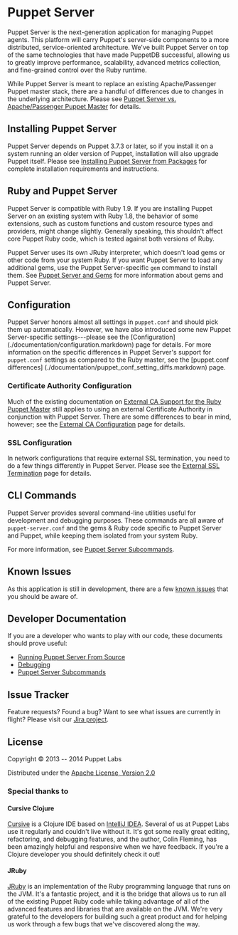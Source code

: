 # Puppet Server

Puppet Server is the next-generation application for managing Puppet agents.
This platform will carry Puppet's server-side components to a more
distributed, service-oriented architecture. We've built Puppet Server on top of the
same technologies that have made PuppetDB successful, allowing us to
greatly improve performance, scalability, advanced metrics collection,
and fine-grained control over the Ruby runtime.

While Puppet Server is meant to replace an existing
Apache/Passenger Puppet master stack, there are a handful of differences
due to changes in the underlying architecture. Please see [Puppet Server vs. Apache/Passenger Puppet Master](./documentation/puppetserver_vs_passenger.markdown) for details.

## Installing Puppet Server

Puppet Server depends on Puppet 3.7.3 or later, so if you install it on a system running an older version of Puppet, installation will also upgrade Puppet itself. Please see [Installing Puppet Server from Packages](./documentation/install_from_packages.markdown) for complete installation  requirements and instructions.

## Ruby and Puppet Server

Puppet Server is compatible with Ruby 1.9. If you are installing
Puppet Server on an existing system with Ruby 1.8, the behavior of some extensions, such as custom functions and custom resource types and providers, might change slightly. Generally speaking, this shouldn't affect core Puppet Ruby code, which is tested against both versions of Ruby.

Puppet Server uses its own JRuby interpreter, which doesn't load gems or other code from your system Ruby. If you want Puppet Server to load any additional gems, use the Puppet Server-specific `gem` command to install them. See [Puppet Server and Gems](./documentation/gems.markdown) for more information about gems and Puppet Server.

## Configuration

Puppet Server honors almost all settings in `puppet.conf` and should pick them
up automatically. However, we have also introduced some new Puppet
Server-specific settings---please see the [Configuration]
(./documentation/configuration.markdown) page for details. For more information
on the specific differences in Puppet Server's support for `puppet.conf`
settings as compared to the Ruby master, see the [puppet.conf differences]
(./documentation/puppet_conf_setting_diffs.markdown) page.

### Certificate Authority Configuration

Much of the existing documentation on [External CA Support for the Ruby Puppet Master](https://docs.puppetlabs.com/puppet/latest/reference/config_ssl_external_ca.html)
still applies to using an external Certificate Authority in conjunction with Puppet Server. There are some  differences to bear in mind, however; see the [External CA Configuration](./documentation/external_ca_configuration.markdown) page for details.

### SSL Configuration

In network configurations that require external SSL termination, you need to do a few things differently in Puppet Server. Please see the [External SSL Termination](./documentation/external_ssl_termination.markdown) page for details.

## CLI Commands

Puppet Server provides several command-line utilities useful for development
and debugging purposes. These commands are all aware of `puppet-server.conf`
and the gems & Ruby code specific to Puppet Server and Puppet, while keeping
them isolated from your system Ruby.

For more information, see [Puppet Server Subcommands](./documentation/subcommands.markdown).

## Known Issues

As this application is still in development, there are a few [known issues](./documentation/known_issues.markdown) that you should be aware of.

## Developer Documentation

If you are a developer who wants to play with our code, these documents should prove useful:
* [Running Puppet Server From Source](./documentation/dev_running_from_source.markdown)
* [Debugging](./documentation/dev_debugging.markdown)
* [Puppet Server Subcommands](./documentation/subcommands.markdown)

## Issue Tracker

Feature requests?  Found a bug?  Want to see what issues are currently in flight?  Please visit our [Jira project](https://tickets.puppetlabs.com/browse/SERVER).

## License

Copyright © 2013 -- 2014 Puppet Labs

Distributed under the [Apache License, Version 2.0](http://www.apache.org/licenses/LICENSE-2.0.html)

### Special thanks to

#### Cursive Clojure

[Cursive](https://cursiveclojure.com/) is a Clojure IDE based on
[IntelliJ IDEA](http://www.jetbrains.com/idea/download/index.html).  Several of
us at Puppet Labs use it regularly and couldn't live without it.  It's got
some really great editing, refactoring, and debugging features, and the author,
Colin Fleming, has been amazingly helpful and responsive when we have feedback.
If you're a Clojure developer you should definitely check it out!

#### JRuby

[JRuby](http://jruby.org/) is an implementation of the Ruby programming language
that runs on the JVM.  It's a fantastic project, and it is the bridge that allows
us to run all of the existing Puppet Ruby code while taking advantage of all of
the advanced features and libraries that are available on the JVM.  We're very
grateful to the developers for building such a great product and for helping us
work through a few bugs that we've discovered along the way.

[leiningen]: https://github.com/technomancy/leiningen
